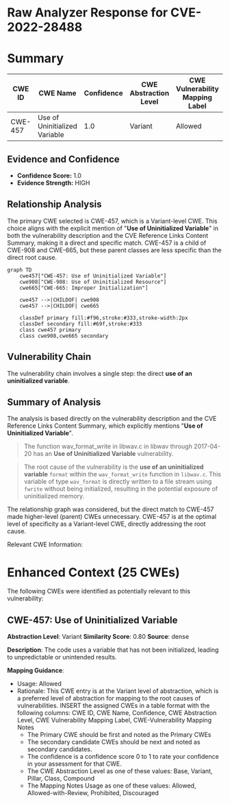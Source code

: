 # Raw Analyzer Response for CVE-2022-28488

# Summary
| CWE ID | CWE Name | Confidence | CWE Abstraction Level | CWE Vulnerability Mapping Label | CWE-Vulnerability Mapping Notes |
|---|---|---|---|---|---|
| CWE-457 | Use of Uninitialized Variable | 1.0 | Variant | Allowed | Primary CWE |

## Evidence and Confidence

*   **Confidence Score:** 1.0
*   **Evidence Strength:** HIGH

## Relationship Analysis
The primary CWE selected is CWE-457, which is a Variant-level CWE. This choice aligns with the explicit mention of "**Use of Uninitialized Variable**" in both the vulnerability description and the CVE Reference Links Content Summary, making it a direct and specific match. CWE-457 is a child of CWE-908 and CWE-665, but these parent classes are less specific than the direct root cause.

```mermaid
graph TD
    cwe457["CWE-457: Use of Uninitialized Variable"]
    cwe908["CWE-908: Use of Uninitialized Resource"]
    cwe665["CWE-665: Improper Initialization"]

    cwe457 -->|CHILDOF| cwe908
    cwe457 -->|CHILDOF| cwe665

    classDef primary fill:#f96,stroke:#333,stroke-width:2px
    classDef secondary fill:#69f,stroke:#333
    class cwe457 primary
    class cwe908,cwe665 secondary
```

## Vulnerability Chain
The vulnerability chain involves a single step: the direct **use of an uninitialized variable**.

## Summary of Analysis
The analysis is based directly on the vulnerability description and the CVE Reference Links Content Summary, which explicitly mentions "**Use of Uninitialized Variable**".

> The function wav_format_write in libwav.c in libwav through 2017-04-20 has an **Use of Uninitialized Variable** vulnerability.

> The root cause of the vulnerability is the **use of an uninitialized variable** `format` within the `wav_format_write` function in `libwav.c`. This variable of type `wav_format` is directly written to a file stream using `fwrite` without being initialized, resulting in the potential exposure of uninitialized memory.

The relationship graph was considered, but the direct match to CWE-457 made higher-level (parent) CWEs unnecessary. CWE-457 is at the optimal level of specificity as a Variant-level CWE, directly addressing the root cause.

Relevant CWE Information:

# Enhanced Context (25 CWEs)
The following CWEs were identified as potentially relevant to this vulnerability:

## CWE-457: Use of Uninitialized Variable
**Abstraction Level**: Variant
**Similarity Score**: 0.80
**Source**: dense

**Description**:
The code uses a variable that has not been initialized, leading to unpredictable or unintended results.

**Mapping Guidance**:
- Usage: Allowed
- Rationale: This CWE entry is at the Variant level of abstraction, which is a preferred level of abstraction for mapping to the root causes of vulnerabilities.
INSERT the assigned CWEs in a table format with the following columns: CWE ID, CWE Name, Confidence, CWE Abstraction Level, CWE Vulnerability Mapping Label, CWE-Vulnerability Mapping Notes
  - The Primary CWE should be first and noted as the Primary CWEs
  - The secondary candidate CWEs should be next and noted as secondary candidates.
  - The confidence is a confidence score 0 to 1 to rate your confidence in your assessment for that CWE.
  - The CWE Abstraction Level as one of these values: Base, Variant, Pillar, Class, Compound
  - The Mapping Notes Usage as one of these values: Allowed, Allowed-with-Review, Prohibited, Discouraged